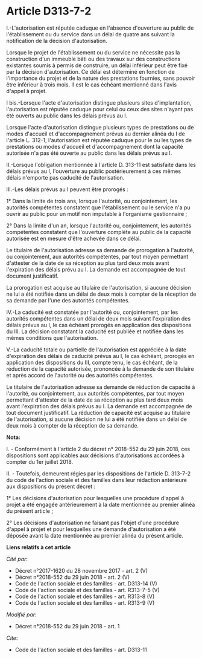 # Article D313-7-2

I.-L'autorisation est réputée caduque en l'absence d'ouverture au public de l'établissement ou du service dans un délai de
quatre ans suivant la notification de la décision d'autorisation.

Lorsque le projet de l'établissement ou du service ne nécessite pas la construction d'un immeuble bâti ou des travaux sur des
constructions existantes soumis à permis de construire, un délai inférieur peut être fixé par la décision d'autorisation. Ce
délai est déterminé en fonction de l'importance du projet et de la nature des prestations fournies, sans pouvoir être
inférieur à trois mois. Il est le cas échéant mentionné dans l'avis d'appel à projet.

I bis.-Lorsque l'acte d'autorisation distingue plusieurs sites d'implantation, l'autorisation est réputée caduque pour celui
ou ceux des sites n'ayant pas été ouverts au public dans les délais prévus au I.

Lorsque l'acte d'autorisation distingue plusieurs types de prestations ou de modes d'accueil et d'accompagnement prévus au
dernier alinéa du I de l'article L. 312-1, l'autorisation est réputée caduque pour le ou les types de prestations ou modes
d'accueil et d'accompagnement dont la capacité autorisée n'a pas été ouverte au public dans les délais prévus au I.

II.-Lorsque l'obligation mentionnée à l'article D. 313-11 est satisfaite dans les délais prévus au I, l'ouverture au public
postérieurement à ces mêmes délais n'emporte pas caducité de l'autorisation.

III.-Les délais prévus au I peuvent être prorogés :

1° Dans la limite de trois ans, lorsque l'autorité, ou conjointement, les autorités compétentes constatent que
l'établissement ou le service n'a pu ouvrir au public pour un motif non imputable à l'organisme gestionnaire ;

2° Dans la limite d'un an, lorsque l'autorité ou, conjointement, les autorités compétentes constatent que l'ouverture
complète au public de la capacité autorisée est en mesure d'être achevée dans ce délai.

Le titulaire de l'autorisation adresse sa demande de prorogation à l'autorité, ou conjointement, aux autorités compétentes,
par tout moyen permettant d'attester de la date de sa réception au plus tard deux mois avant l'expiration des délais prévu au
I. La demande est accompagnée de tout document justificatif.

La prorogation est acquise au titulaire de l'autorisation, si aucune décision ne lui a été notifiée dans un délai de deux
mois à compter de la réception de sa demande par l'une des autorités compétentes.

IV.-La caducité est constatée par l'autorité ou, conjointement, par les autorités compétentes dans un délai de deux mois
suivant l'expiration des délais prévus au I, le cas échéant prorogés en application des dispositions du III. La décision
constatant la caducité est publiée et notifiée dans les mêmes conditions que l'autorisation.

V.-La caducité totale ou partielle de l'autorisation est appréciée à la date d'expiration des délais de caducité prévus au I,
le cas échéant, prorogés en application des dispositions du III, compte tenu, le cas échéant, de la réduction de la capacité
autorisée, prononcée à la demande de son titulaire et après accord de l'autorité ou des autorités compétentes.

Le titulaire de l'autorisation adresse sa demande de réduction de capacité à l'autorité, ou conjointement, aux autorités
compétentes, par tout moyen permettant d'attester de la date de sa réception au plus tard deux mois avant l'expiration des
délais prévus au I. La demande est accompagnée de tout document justificatif. La réduction de capacité est acquise au
titulaire de l'autorisation, si aucune décision ne lui a été notifiée dans un délai de deux mois à compter de la réception de
sa demande.

**Nota:**

I. - Conformément à l'article 2 du décret n° 2018-552 du 29 juin 2018, ces dispositions sont applicables aux décisions
d'autorisations accordées à compter du 1er juillet 2018.

II. - Toutefois, demeurent régies par les dispositions de l'article D. 313-7-2 du code de l'action sociale et des familles
dans leur rédaction antérieure aux dispositions du présent décret :

1° Les décisions d'autorisation pour lesquelles une procédure d'appel à projet a été engagée antérieurement à la date
mentionnée au premier alinéa du présent article ;

2° Les décisions d'autorisation ne faisant pas l'objet d'une procédure d'appel à projet et pour lesquelles une demande
d'autorisation a été déposée avant la date mentionnée au premier alinéa du présent article.

**Liens relatifs à cet article**

_Cité par_:

  - Décret n°2017-1620 du 28 novembre 2017 - art. 2 (V)
  - Décret n°2018-552 du 29 juin 2018 - art. 2 (V)
  - Code de l'action sociale et des familles - art. D313-14 (V)
  - Code de l'action sociale et des familles - art. R313-7-5 (V)
  - Code de l'action sociale et des familles - art. R313-8 (V)
  - Code de l'action sociale et des familles - art. R313-9 (V)

_Modifié par_:

  - Décret n°2018-552 du 29 juin 2018 - art. 1

_Cite_:

  - Code de l'action sociale et des familles - art. D313-11
